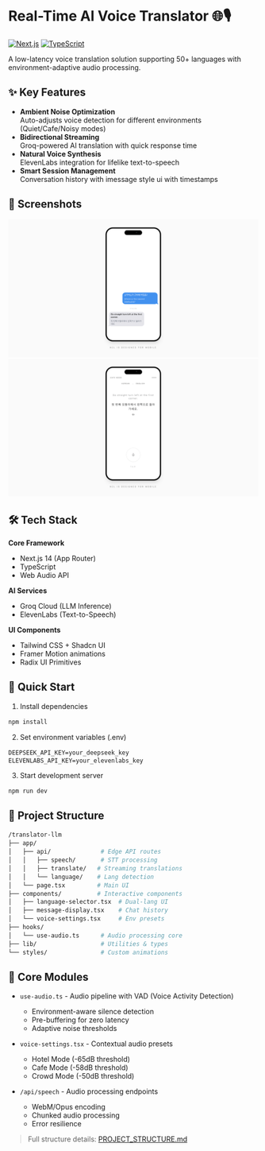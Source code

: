 # Real-Time AI Voice Translator 🌐🎙️

[![Next.js](https://img.shields.io/badge/Next.js-14.2.3-black?style=flat&logo=next.js)](https://nextjs.org/)
[![TypeScript](https://img.shields.io/badge/TypeScript-5.0-blue?style=flat&logo=typescript)](https://www.typescriptlang.org/)

A low-latency voice translation solution supporting 50+ languages with environment-adaptive audio processing.

## ✨ Key Features
- **Ambient Noise Optimization**  
  Auto-adjusts voice detection for different environments (Quiet/Cafe/Noisy modes)
- **Bidirectional Streaming**  
  Groq-powered AI translation with quick response time
- **Natural Voice Synthesis**  
  ElevenLabs integration for lifelike text-to-speech
- **Smart Session Management**  
  Conversation history with imessage style ui with timestamps

## 📸 Screenshots
![Translation Interface](./assets/images/1.png)
![Voice Settings](./assets/images/2.png)

## 🛠 Tech Stack
**Core Framework**  
- Next.js 14 (App Router)  
- TypeScript  
- Web Audio API  

**AI Services**  
- Groq Cloud (LLM Inference)  
- ElevenLabs (Text-to-Speech)  

**UI Components**  
- Tailwind CSS + Shadcn UI  
- Framer Motion animations  
- Radix UI Primitives  

## 🚀 Quick Start
1. Install dependencies
```bash
npm install
```

2. Set environment variables (.env)
```env
DEEPSEEK_API_KEY=your_deepseek_key
ELEVENLABS_API_KEY=your_elevenlabs_key
```

3. Start development server
```bash
npm run dev
```

## 📂 Project Structure
```bash
/translator-llm
├── app/
│   ├── api/              # Edge API routes
│   │   ├── speech/       # STT processing
│   │   ├── translate/   # Streaming translations
│   │   └── language/    # Lang detection
│   └── page.tsx         # Main UI
├── components/          # Interactive components
│   ├── language-selector.tsx  # Dual-lang UI
│   ├── message-display.tsx    # Chat history
│   └── voice-settings.tsx     # Env presets
├── hooks/
│   └── use-audio.ts      # Audio processing core
├── lib/                  # Utilities & types
└── styles/               # Custom animations
```

## 🧠 Core Modules
- `use-audio.ts` - Audio pipeline with VAD (Voice Activity Detection)
  - Environment-aware silence detection
  - Pre-buffering for zero latency
  - Adaptive noise thresholds

- `voice-settings.tsx` - Contextual audio presets
  - Hotel Mode (-65dB threshold)
  - Cafe Mode (-58dB threshold) 
  - Crowd Mode (-50dB threshold)

- `/api/speech` - Audio processing endpoints
  - WebM/Opus encoding
  - Chunked audio processing
  - Error resilience

> Full structure details: [PROJECT_STRUCTURE.md](instructions/instruction.md)
